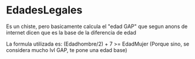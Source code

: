 # EdadesLegales
Es un chiste, pero basicamente calcula el "edad GAP" que segun anons de internet dicen que es la base de la diferencia de edad

La formula utilizada es:
(Edadhombre/2) + 7 >= EdadMujer (Porque sino, se considera mucho lvl GAP, te pone una edad base)
